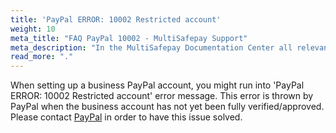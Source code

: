 ```yaml
---
title: 'PayPal ERROR: 10002 Restricted account'
weight: 10
meta_title: "FAQ PayPal 10002 - MultiSafepay Support"
meta_description: "In the MultiSafepay Documentation Center all relevant information regarding our Plugins and API. As well as Support pages for Payment Method, Tools and General Questions. You can also find the contact details of our Support Team and Integration Team."
read_more: "."
---
```


When setting up a business PayPal account, you might run into 'PayPal ERROR: 10002 Restricted account' error message. This error is thrown by PayPal when the business account has not yet been fully verified/approved. Please contact [PayPal](https://www.paypal.com/us/smarthelp/contact-us) in order to have this issue solved.
